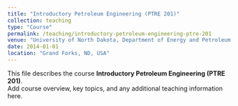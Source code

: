 ```yaml
---
title: "Introductory Petroleum Engineering (PTRE 201)"
collection: teaching
type: "Course"
permalink: /teaching/introductory-petroleum-engineering-ptre-201
venue: "University of North Dakota, Department of Energy and Petroleum Engineering"
date: 2014-01-01
location: "Grand Forks, ND, USA"
---
```


This file describes the course **Introductory Petroleum Engineering (PTRE 201)**.  
Add course overview, key topics, and any additional teaching information here.